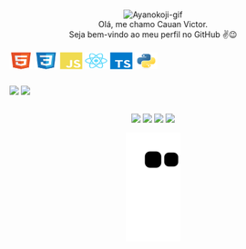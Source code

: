 ### 
<div style="display: inline">
  <div align="center" width="50%"><img src="https://c.tenor.com/8__Lq3vOPMMAAAAS/you-jitsu.gif" alt="Ayanokoji-gif"/></div>
  <div align="center" width="50%"><span> Olá, me chamo Cauan Victor.<br> Seja bem-vindo ao meu perfil no GitHub ✌😉</span></div>
</div>
<div align="center" style="display: inline"><br>
  <img align="center" alt="Cauan-HTML" height="30" width="40" src="https://raw.githubusercontent.com/devicons/devicon/master/icons/html5/html5-original.svg">
  <img align="center" alt="Cauan-CSS" height="30" width="40" src="https://raw.githubusercontent.com/devicons/devicon/master/icons/css3/css3-original.svg">
  <img align="center" alt="Cauan-Js" height="30" width="40" src="https://raw.githubusercontent.com/devicons/devicon/master/icons/javascript/javascript-plain.svg">
  <img align="center" alt="Cauan-React" height="30" width="40" src="https://raw.githubusercontent.com/devicons/devicon/master/icons/react/react-original.svg">
  <img align="center" alt="Cauan-Ts" height="30" width="40" src="https://raw.githubusercontent.com/devicons/devicon/master/icons/typescript/typescript-plain.svg">
  <img align="center" alt="Cauan-Python" height="30" width="40" src="https://raw.githubusercontent.com/devicons/devicon/master/icons/python/python-original.svg">
</div>

##

<div style="display: inline" align="center">
  <a href="https://github.com/CauanDZN"></a>
  <img height="180em" src="https://github-readme-stats.vercel.app/api?username=CauanDZN&show_icons=true&theme=dark&include_all_commits=true&count_private=true"/>
  <img height="180em" src="https://github-readme-stats.vercel.app/api/top-langs/?username=CauanDZN&layout=compact&langs_count=5&theme=dark"/>
</div>
  
##
 
<div align="center" > 
  <a href="https://youtube.com/channel/UCCjpOs7klGjFgWldnT73Ncw" target="_blank"><img src="https://img.shields.io/badge/YouTube-FF0000?style=for-the-badge&logo=youtube&logoColor=white" target="_blank"></a>
  <a href="https://instagram.com/cauanvictoroficial" target="_blank"><img src="https://img.shields.io/badge/-Instagram-%23E4405F?style=for-the-badge&logo=instagram&logoColor=white" target="_blank"></a>
  <a href = "mailto:cauanvictor0325@gmail.com"><img src="https://img.shields.io/badge/-Gmail-%23333?style=for-the-badge&logo=gmail&logoColor=white" target="_blank"></a>
  <a href="https://www.linkedin.com/in/francisco-cauan-victor-78523b227/" target="_blank"><img src="https://img.shields.io/badge/-LinkedIn-%230077B5?style=for-the-badge&logo=linkedin&logoColor=white" target="_blank"></a> 
 
  ![Snake animation](https://github.com/rafaballerini/rafaballerini/blob/output/github-contribution-grid-snake.svg)
 
</div>
 
<!-- 
  <img align="center" alt="Cauan-Bootstrap" height="30" width="40" src="https://cdn.jsdelivr.net/gh/devicons/devicon/icons/bootstrap/bootstrap-plain.svg">
  <img align="center" alt="Cauan-NodeJS" height="30" width="40" src="https://cdn.jsdelivr.net/gh/devicons/devicon/icons/nodejs/nodejs-original.svg">
  <img align="center" alt="Cauan-SQL" height="30" width="40" src="https://cdn.jsdelivr.net/gh/devicons/devicon/icons/mysql/mysql-original.svg">
  <img align="center" alt="Cauan-Kotlin" height="30" width="40" src="https://cdn.jsdelivr.net/gh/devicons/devicon/icons/kotlin/kotlin-original.svg">
  <img align="center" alt="Cauan-Flutter" height="30" width="40" src="https://cdn.jsdelivr.net/gh/devicons/devicon/icons/flutter/flutter-original.svg">
-->


